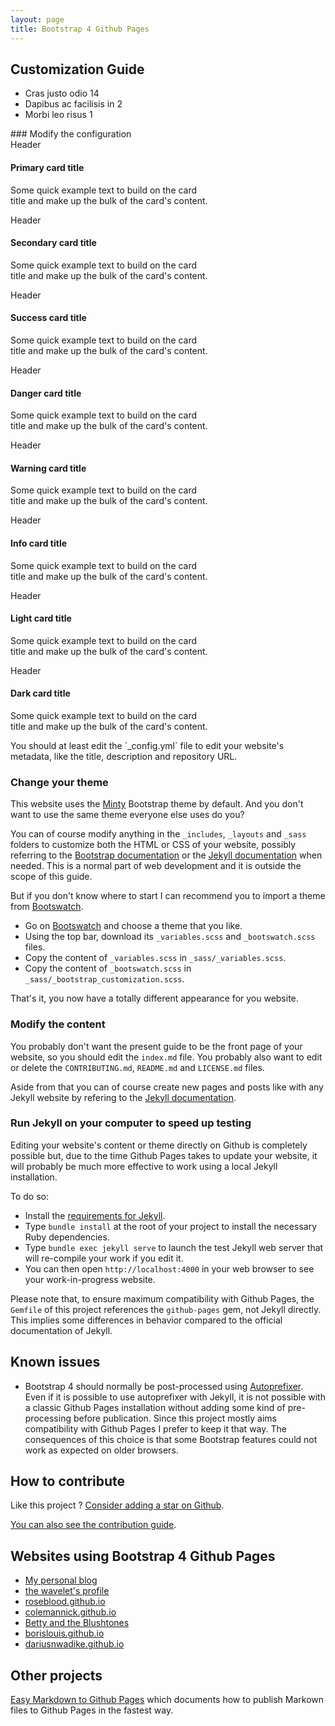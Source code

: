 ```yaml
---
layout: page
title: Bootstrap 4 Github Pages
---
```


## Customization Guide
<ul class="list-group">
  <li class="list-group-item d-flex justify-content-between align-items-center">
    Cras justo odio
    <span class="badge badge-primary badge-pill">14</span>
  </li>
  <li class="list-group-item d-flex justify-content-between align-items-center">
    Dapibus ac facilisis in
    <span class="badge badge-primary badge-pill">2</span>
  </li>
  <li class="list-group-item d-flex justify-content-between align-items-center">
    Morbi leo risus
    <span class="badge badge-primary badge-pill">1</span>
  </li>
</ul>
### Modify the configuration
<div class="card text-white bg-primary mb-3" style="max-width: 20rem;">
  <div class="card-header">Header</div>
  <div class="card-body">
    <h4 class="card-title">Primary card title</h4>
    <p class="card-text">Some quick example text to build on the card title and make up the bulk of the card's content.</p>
  </div>
<div class="card text-white bg-secondary mb-3" style="max-width: 20rem;">
  <div class="card-header">Header</div>
  <div class="card-body">
    <h4 class="card-title">Secondary card title</h4>
    <p class="card-text">Some quick example text to build on the card title and make up the bulk of the card's content.</p>
  </div>
</div>
</div>
<div class="card text-white bg-success mb-3" style="max-width: 20rem;">
  <div class="card-header">Header</div>
  <div class="card-body">
    <h4 class="card-title">Success card title</h4>
    <p class="card-text">Some quick example text to build on the card title and make up the bulk of the card's content.</p>
  </div>
</div>
<div class="card text-white bg-danger mb-3" style="max-width: 20rem;">
  <div class="card-header">Header</div>
  <div class="card-body">
    <h4 class="card-title">Danger card title</h4>
    <p class="card-text">Some quick example text to build on the card title and make up the bulk of the card's content.</p>
  </div>
</div>
<div class="card text-white bg-warning mb-3" style="max-width: 20rem;">
  <div class="card-header">Header</div>
  <div class="card-body">
    <h4 class="card-title">Warning card title</h4>
    <p class="card-text">Some quick example text to build on the card title and make up the bulk of the card's content.</p>
  </div>
</div>
<div class="card text-white bg-info mb-3" style="max-width: 20rem;">
  <div class="card-header">Header</div>
  <div class="card-body">
    <h4 class="card-title">Info card title</h4>
    <p class="card-text">Some quick example text to build on the card title and make up the bulk of the card's content.</p>
  </div>
</div>
<div class="card bg-light mb-3" style="max-width: 20rem;">
  <div class="card-header">Header</div>
  <div class="card-body">
    <h4 class="card-title">Light card title</h4>
    <p class="card-text">Some quick example text to build on the card title and make up the bulk of the card's content.</p>
  </div>
</div>
<div class="card text-white bg-dark mb-3" style="max-width: 20rem;">
  <div class="card-header">Header</div>
  <div class="card-body">
    <h4 class="card-title">Dark card title</h4>
    <p class="card-text">Some quick example text to build on the card title and make up the bulk of the card's content.</p>
  </div>
</div>
You should at least edit the `_config.yml` file to edit your website's metadata, like the title, description and repository URL.

### Change your theme

This website uses the [Minty](https://bootswatch.com/minty/) Bootstrap theme by default. And you don't want to use the same theme everyone else uses do you?

You can of course modify anything in the `_includes`, `_layouts` and `_sass` folders to customize both the HTML or CSS of your website, possibly referring to the [Bootstrap documentation](https://getbootstrap.com/) or the [Jekyll documentation](https://jekyllrb.com/) when needed. This is a normal part of web development and it is outside the scope of this guide.

But if you don't know where to start I can recommend you to import a theme from [Bootswatch](https://bootswatch.com/).

* Go on [Bootswatch](https://bootswatch.com/) and choose a theme that you like.
* Using the top bar, download its `_variables.scss` and `_bootswatch.scss` files.
* Copy the content of `_variables.scss` in `_sass/_variables.scss`.
* Copy the content of `_bootswatch.scss` in `_sass/_bootstrap_customization.scss`.

That's it, you now have a totally different appearance for you website.

### Modify the content

You probably don't want the present guide to be the front page of your website, so you should edit the `index.md` file. You probably also want to edit or delete the `CONTRIBUTING.md`, `README.md` and `LICENSE.md` files.

Aside from that you can of course create new pages and posts like with any Jekyll website by refering to the [Jekyll documentation](https://jekyllrb.com/).

### Run Jekyll on your computer to speed up testing

Editing your website's content or theme directly on Github is completely possible but, due to the time Github Pages takes to update your website, it will probably be much more effective to work using a local Jekyll installation.

To do so:

* Install the [requirements for Jekyll](https://jekyllrb.com/docs/installation/).
* Type `bundle install` at the root of your project to install the necessary Ruby dependencies.
* Type `bundle exec jekyll serve` to launch the test Jekyll web server that will re-compile your work if you edit it.
* You can then open `http://localhost:4000` in your web browser to see your work-in-progress website.

Please note that, to ensure maximum compatibility with Github Pages, the `Gemfile` of this project references the `github-pages` gem, not Jekyll directly. This implies some differences in behavior compared to the official documentation of Jekyll.

## Known issues

* Bootstrap 4 should normally be post-processed using [Autoprefixer](https://github.com/postcss/autoprefixer). Even if it is possible to use autoprefixer with Jekyll, it is not possible with a classic Github Pages installation without adding some kind of pre-processing before publication. Since this project mostly aims compatibility with Github Pages I prefer to keep it that way. The consequences of this choice is that some Bootstrap features could not work as expected on older browsers.

## How to contribute

Like this project ? [Consider adding a star on Github](https://github.com/nicolas-van/bootstrap-4-github-pages).

[You can also see the contribution guide](https://github.com/nicolas-van/bootstrap-4-github-pages/blob/master/CONTRIBUTING.md).

## Websites using Bootstrap 4 Github Pages

* [My personal blog](https://nicolas-van.github.io/)
* [the wavelet's profile](https://thewavelet.github.io/)
* [roseblood.github.io](https://roseleblood.github.io/)
* [colemannick.github.io](https://colemannick.github.io/)
* [Betty and the Blushtones](http://bettyandtheblushtones.co.uk/)
* [borislouis.github.io](https://borislouis.github.io/)
* [dariusnwadike.github.io](https://dariusnwadike.github.io/)

## Other projects

[Easy Markdown to Github Pages](https://nicolas-van.github.io/easy-markdown-to-github-pages/) which documents how to publish Markown files to Github Pages in the fastest way.
